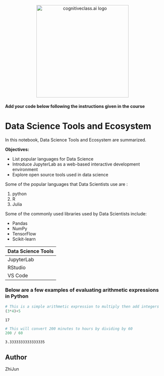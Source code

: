 <center>
    <img src="https://cf-courses-data.s3.us.cloud-object-storage.appdomain.cloud/IBMDeveloperSkillsNetwork-DS0105EN-SkillsNetwork/labs/Module2/images/SN_web_lightmode.png" width="300" alt="cognitiveclass.ai logo">
</center>


#### Add your code below following the instructions given in the course


# Data Science Tools and Ecosystem

In this notebook, Data Science Tools and Ecosystem are summarized.

**Objectives:**
- List popular languages for Data Science
- Introduce JupyterLab as a web-based interactive development environment
- Explore open source tools used in data science

Some of the popular languages that Data Scientists use are : 
1. python
2. R
3. Julia

Some of the commonly used libraries used by Data Scientists include:
- Pandas
- NumPy
- TensorFlow
- Scikit-learn

| Data Science Tools |
| ------------------ |
| JupyterLab         |
| RStudio            |
| VS Code            |

### Below are a few examples of evaluating arithmetic expressions in Python



```python
# This is a simple arithmetic expression to multiply then add integers
(3*4)+5
```




    17




```python
# This will convert 200 minutes to hours by dividing by 60
200 / 60

```




    3.3333333333333335



## Author
ZhiJun


```python

```
